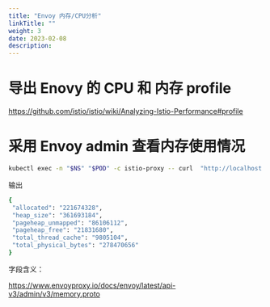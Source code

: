 ```yaml
---
title: "Envoy 内存/CPU分析"
linkTitle: ""
weight: 3
date: 2023-02-08
description: 
---
```


# 导出 Enovy 的 CPU 和 内存 profile
https://github.com/istio/istio/wiki/Analyzing-Istio-Performance#profile

# 采用 Envoy admin 查看内存使用情况

```bash
kubectl exec -n "$NS" "$POD" -c istio-proxy -- curl  "http://localhost:15000/memory"
```

输出
```bash
{
 "allocated": "221674328",
 "heap_size": "361693184",
 "pageheap_unmapped": "86106112",
 "pageheap_free": "21831680",
 "total_thread_cache": "9805104",
 "total_physical_bytes": "278470656"
}
```

字段含义：

https://www.envoyproxy.io/docs/envoy/latest/api-v3/admin/v3/memory.proto
